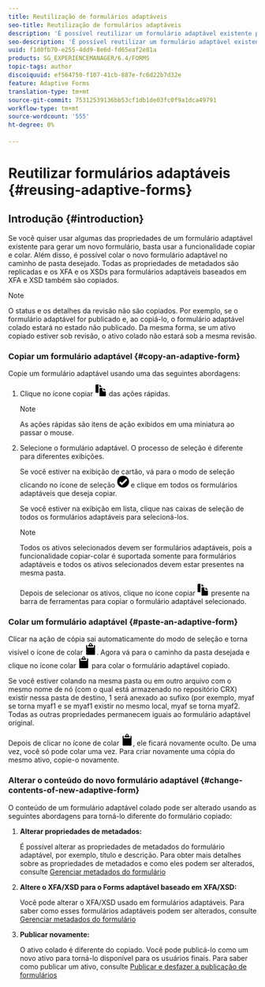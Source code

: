 ```yaml
---
title: Reutilização de formulários adaptáveis
seo-title: Reutilização de formulários adaptáveis
description: 'É possível reutilizar um formulário adaptável existente para criar novos formulários adaptáveis. '
seo-description: 'É possível reutilizar um formulário adaptável existente para criar novos formulários adaptáveis. '
uuid: f1d0fb70-e255-4dd9-8e6d-fd65eaf2e81a
products: SG_EXPERIENCEMANAGER/6.4/FORMS
topic-tags: author
discoiquuid: ef564750-f107-41cb-887e-fc6d22b7d32e
feature: Adaptive Forms
translation-type: tm+mt
source-git-commit: 75312539136bb53cf1db1de03fc0f9a1dca49791
workflow-type: tm+mt
source-wordcount: '555'
ht-degree: 0%

---
```



# Reutilizar formulários adaptáveis {#reusing-adaptive-forms}

## Introdução {#introduction}

Se você quiser usar algumas das propriedades de um formulário adaptável existente para gerar um novo formulário, basta usar a funcionalidade copiar e colar. Além disso, é possível colar o novo formulário adaptável no caminho de pasta desejado. Todas as propriedades de metadados são replicadas e os XFA e os XSDs para formulários adaptáveis baseados em XFA e XSD também são copiados.

>[!NOTE]
>
>O status e os detalhes da revisão não são copiados. Por exemplo, se o formulário adaptável for publicado e, ao copiá-lo, o formulário adaptável colado estará no estado não publicado. Da mesma forma, se um ativo copiado estiver sob revisão, o ativo colado não estará sob a mesma revisão.

### Copiar um formulário adaptável {#copy-an-adaptive-form}

Copie um formulário adaptável usando uma das seguintes abordagens:

1. Clique no ícone copiar ![aem6forms_copy](assets/aem6forms_copy.png) das ações rápidas.

   >[!NOTE]
   >
   >As ações rápidas são itens de ação exibidos em uma miniatura ao passar o mouse.

1. Selecione o formulário adaptável. O processo de seleção é diferente para diferentes exibições.

   Se você estiver na exibição de cartão, vá para o modo de seleção clicando no ícone de seleção ![aem6forms_check-círculo](assets/aem6forms_check-circle.png) e clique em todos os formulários adaptáveis que deseja copiar.

   Se você estiver na exibição em lista, clique nas caixas de seleção de todos os formulários adaptáveis para selecioná-los.

   >[!NOTE]
   >
   >Todos os ativos selecionados devem ser formulários adaptáveis, pois a funcionalidade copiar-colar é suportada somente para formulários adaptáveis e todos os ativos selecionados devem estar presentes na mesma pasta.

   Depois de selecionar os ativos, clique no ícone copiar ![aem6forms_copy](assets/aem6forms_copy.png) presente na barra de ferramentas para copiar o formulário adaptável selecionado.

### Colar um formulário adaptável {#paste-an-adaptive-form}

Clicar na ação de cópia sai automaticamente do modo de seleção e torna visível o ícone de colar ![aem6forms_paste](assets/aem6forms_paste.png). Agora vá para o caminho da pasta desejada e clique no ícone colar ![aem6forms_paste](assets/aem6forms_paste.png) para colar o formulário adaptável copiado.

Se você estiver colando na mesma pasta ou em outro arquivo com o mesmo nome de nó (com o qual está armazenado no repositório CRX) existir nessa pasta de destino, 1 será anexado ao sufixo (por exemplo, myaf se torna myaf1 e se myaf1 existir no mesmo local, myaf se torna myaf2. Todas as outras propriedades permanecem iguais ao formulário adaptável original.

Depois de clicar no ícone de colar ![aem6forms_paste](assets/aem6forms_paste.png), ele ficará novamente oculto. De uma vez, você só pode colar uma vez. Para criar novamente uma cópia do mesmo ativo, copie-o novamente.

### Alterar o conteúdo do novo formulário adaptável {#change-contents-of-new-adaptive-form}

O conteúdo de um formulário adaptável colado pode ser alterado usando as seguintes abordagens para torná-lo diferente do formulário copiado:

1. **Alterar propriedades de metadados:**

   É possível alterar as propriedades de metadados do formulário adaptável, por exemplo, título e descrição. Para obter mais detalhes sobre as propriedades de metadados e como eles podem ser alterados, consulte [Gerenciar metadados do formulário](/help/forms/using/manage-form-metadata.md)

1. **Altere o XFA/XSD para o Forms adaptável baseado em XFA/XSD:**

   Você pode alterar o XFA/XSD usado em formulários adaptáveis. Para saber como esses formulários adaptáveis podem ser alterados, consulte [Gerenciar metadados do formulário](/help/forms/using/manage-form-metadata.md)

1. **Publicar novamente:**

   O ativo colado é diferente do copiado. Você pode publicá-lo como um novo ativo para torná-lo disponível para os usuários finais. Para saber como publicar um ativo, consulte [Publicar e desfazer a publicação de formulários](/help/forms/using/publishing-unpublishing-forms.md)

